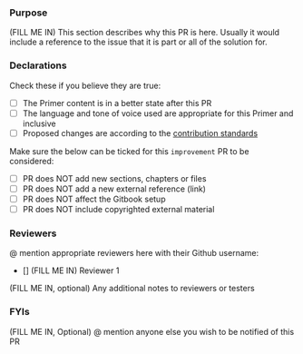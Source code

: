 ### Purpose

(FILL ME IN) This section describes why this PR is here. Usually it would include a reference to the issue that it is part or all of the solution for.

### Declarations

Check these if you believe they are true:

- [ ] The Primer content is in a better state after this PR
- [ ] The language and tone of voice used are appropriate for this Primer and inclusive
- [ ] Proposed changes are according to the [contribution standards](https://github.com/DynamoDS/GenerativePrimer/blob/master/CONTRIBUTING.md)

Make sure the below can be ticked for this `improvement` PR to be considered:

- [ ] PR does NOT add new sections, chapters or files
- [ ] PR does NOT add a new external reference (link)
- [ ] PR does NOT affect the Gitbook setup
- [ ] PR does NOT include copyrighted external material

### Reviewers

@ mention appropriate reviewers here with their Github username:

- [] (FILL ME IN) Reviewer 1

(FILL ME IN, optional) Any additional notes to reviewers or testers

### FYIs

(FILL ME IN, Optional) @ mention anyone else you wish to be notified of this PR